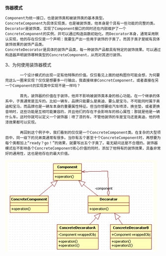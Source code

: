**饰器模式**



    Component为统一接口，也是装饰类和被装饰类的基本类型。
    ConcreteComponent为具体实现类，也是被装饰类，他本身是个具有一些功能的完整的类。
    Decorator是装饰类，实现了Component接口的同时还在内部维护了一个ConcreteComponent的实例，并可以通过构造函数初始化。而Decorator本身，通常采用默认实现，他的存在仅仅是一个声明：我要生产出一些用于装饰的子类了。而其子类才是赋有具体装饰效果的装饰产品类。
    ConcreteDecorator是具体的装饰产品类，每一种装饰产品都具有特定的装饰效果。可以通过构造器声明装饰哪种类型的ConcreteComponent，从而对其进行装饰。
    
3、为何使用装饰器模式

    　　　　一个设计模式的出现一定有他特殊的价值。仅仅看见上面的结构图你可能会想，为何要兜这么一圈来实现？仅仅是想要多一行输出，我直接继承ConcretComponent，或者直接在另一个Component的实现类中实现不是一样吗？
    
    　　　　首先，装饰器的价值在于装饰，他并不影响被装饰类本身的核心功能。在一个继承的体系中，子类通常是互斥的。比如一辆车，品牌只能要么是奥迪、要么是宝马，不可能同时属于奥迪和宝马，而品牌也是一辆车本身的重要属性特征。但当你想要给汽车喷漆，换坐垫，或者更换音响时，这些功能是互相可能兼容的，并且他们的存在不会影响车的核心属性：那就是他是一辆什么车。这时你就可以定义一个装饰器：喷了漆的车。不管他装饰的车是宝马还是奥迪，他的喷漆效果都可以实现。
    
    　　　　再回到这个例子中，我们看到的仅仅是一个ConcreteComponent类。在复杂的大型项目中，同一级下的兄弟类通常有很多。当你有五个甚至十个ConcreteComponent时，再想要为每个类都加上“ready？go！”的效果，就要写出五个子类了。毫无疑问这是不合理的。装饰器模式在不影响各个ConcreteComponent核心价值的同时，添加了他特有的装饰效果，具备非常好的通用性，这也是他存在的最大价值。
    
![UML](UML.png)   